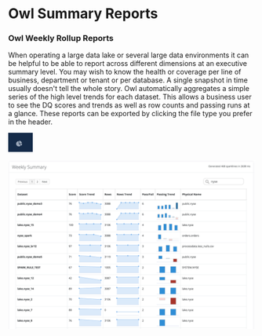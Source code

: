 # Owl Summary Reports

### Owl Weekly Rollup Reports

When operating a large data lake or several large data environments it can be helpful to be able to report across different dimensions at an executive summary level.  You may wish to know the health or coverage per line of business, department or tenant or per database.  A single snapshot in time usually doesn't tell the whole story.  Owl automatically aggregates a simple series of the high level trends for each dataset.  This allows a business user to see the DQ scores and trends as well as row counts and passing runs at a glance. These reports can be exported by clicking the file type you prefer in the header.

![Use the report icon to navigate to the Summary Report Page](<../.gitbook/assets/Screen Shot 2020-05-07 at 6.55.18 PM.png>)

![](<../.gitbook/assets/Screen Shot 2019-08-27 at 10.57.30 PM.png>)

